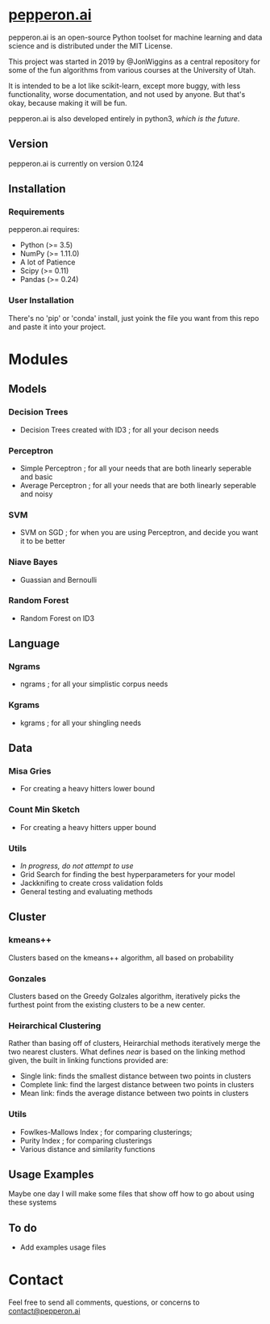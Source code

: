 # [pepperon.ai](https://pepperon.ai)

pepperon.ai is an open-source Python toolset for machine learning and data science and is distributed under the MIT License.

This project was started in 2019 by @JonWiggins as a central repository for some of the fun algorithms from various courses at the University of Utah. 


It is intended to be a lot like scikit-learn, except more buggy, with less functionality, worse documentation, and not used by anyone. But that's okay, because making it will be fun.

pepperon.ai is also developed entirely in python3, _which is the future_.

## Version
pepperon.ai is currently on version 0.124

## Installation

### Requirements
pepperon.ai requires:
- Python (>= 3.5)
- NumPy (>= 1.11.0)
- A lot of Patience
- Scipy (>= 0.11)
- Pandas (>= 0.24)

### User Installation
There's no 'pip' or 'conda' install, just yoink the file you want from this repo and paste it into your project.

# Modules
## Models
### Decision Trees
- Decision Trees created with ID3 ; for all your decison needs
### Perceptron
- Simple Perceptron ; for all your needs that are both linearly seperable and basic
- Average Perceptron ; for all your needs that are both linearly seperable and noisy
### SVM
- SVM on SGD ; for when you are using Perceptron, and decide you want it to be better
### Niave Bayes
- Guassian and Bernoulli
### Random Forest
- Random Forest on ID3
## Language
### Ngrams
- ngrams ; for all your simplistic corpus needs 
### Kgrams
- kgrams ; for all your shingling needs
## Data
### Misa Gries
- For creating a heavy hitters lower bound
### Count Min Sketch
- For creating a heavy hitters upper bound
### Utils
- *In progress, do not attempt to use*
- Grid Search for finding the best hyperparameters for your model
- Jackknifing to create cross validation folds
- General testing and evaluating methods
## Cluster
### kmeans++
Clusters based on the kmeans++ algorithm, all based on probability
### Gonzales
Clusters based on the Greedy Golzales algorithm, iteratively picks the furthest point from the existing clusters to be a new center.
### Heirarchical Clustering
Rather than basing off of clusters, Heirarchial methods iteratively merge the two nearest clusters. What defines *near* is based on the linking method given, the built in linking functions provided are:
- Single link: finds the smallest distance between two points in clusters
- Complete link: find the largest distance between two points in clusters
- Mean link: finds the average distance between two points in clusters
### Utils
- Fowlkes-Mallows Index ; for comparing clusterings;
- Purity Index ; for comparing clusterings
- Various distance and similarity functions

## Usage Examples
Maybe one day I will make some files that show off how to go about using these systems

## To do
- Add examples usage files

# Contact
Feel free to send all comments, questions, or concerns to [contact@pepperon.ai](mailto:pepperon.ai)

